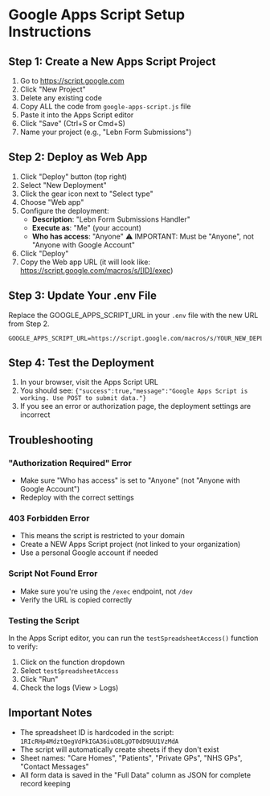 # Google Apps Script Setup Instructions

## Step 1: Create a New Apps Script Project

1. Go to https://script.google.com
2. Click "New Project"
3. Delete any existing code
4. Copy ALL the code from `google-apps-script.js` file
5. Paste it into the Apps Script editor
6. Click "Save" (Ctrl+S or Cmd+S)
7. Name your project (e.g., "Lebn Form Submissions")

## Step 2: Deploy as Web App

1. Click "Deploy" button (top right)
2. Select "New Deployment"
3. Click the gear icon next to "Select type"
4. Choose "Web app"
5. Configure the deployment:
   - **Description**: "Lebn Form Submissions Handler"
   - **Execute as**: "Me" (your account)
   - **Who has access**: "Anyone" ⚠️ IMPORTANT: Must be "Anyone", not "Anyone with Google Account"
6. Click "Deploy"
7. Copy the Web app URL (it will look like: https://script.google.com/macros/s/[ID]/exec)

## Step 3: Update Your .env File

Replace the GOOGLE_APPS_SCRIPT_URL in your `.env` file with the new URL from Step 2.

```
GOOGLE_APPS_SCRIPT_URL=https://script.google.com/macros/s/YOUR_NEW_DEPLOYMENT_ID/exec
```

## Step 4: Test the Deployment

1. In your browser, visit the Apps Script URL
2. You should see: `{"success":true,"message":"Google Apps Script is working. Use POST to submit data."}`
3. If you see an error or authorization page, the deployment settings are incorrect

## Troubleshooting

### "Authorization Required" Error
- Make sure "Who has access" is set to "Anyone" (not "Anyone with Google Account")
- Redeploy with the correct settings

### 403 Forbidden Error
- This means the script is restricted to your domain
- Create a NEW Apps Script project (not linked to your organization)
- Use a personal Google account if needed

### Script Not Found Error
- Make sure you're using the `/exec` endpoint, not `/dev`
- Verify the URL is copied correctly

### Testing the Script
In the Apps Script editor, you can run the `testSpreadsheetAccess()` function to verify:
1. Click on the function dropdown
2. Select `testSpreadsheetAccess`
3. Click "Run"
4. Check the logs (View > Logs)

## Important Notes

- The spreadsheet ID is hardcoded in the script: `1RIcRHp4MdztQegVdPkIGA36iuO8LgOT0dD9UU1VzMdA`
- The script will automatically create sheets if they don't exist
- Sheet names: "Care Homes", "Patients", "Private GPs", "NHS GPs", "Contact Messages"
- All form data is saved in the "Full Data" column as JSON for complete record keeping